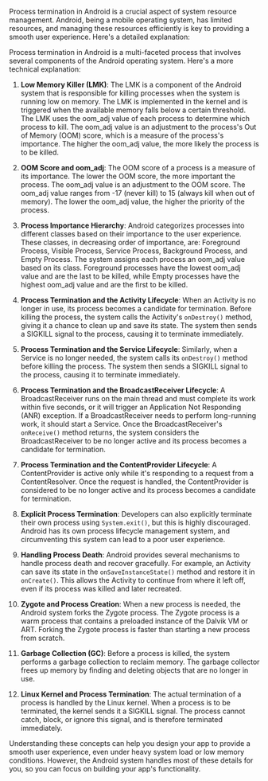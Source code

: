 Process termination in Android is a crucial aspect of system resource management. Android, being a mobile operating system, has limited resources, and managing these resources efficiently is key to providing a smooth user experience. Here's a detailed explanation:

Process termination in Android is a multi-faceted process that involves several components of the Android operating system. Here's a more technical explanation:

1. **Low Memory Killer (LMK)**: The LMK is a component of the Android system that is responsible for killing processes when the system is running low on memory. The LMK is implemented in the kernel and is triggered when the available memory falls below a certain threshold. The LMK uses the oom_adj value of each process to determine which process to kill. The oom_adj value is an adjustment to the process's Out of Memory (OOM) score, which is a measure of the process's importance. The higher the oom_adj value, the more likely the process is to be killed.

2. **OOM Score and oom_adj**: The OOM score of a process is a measure of its importance. The lower the OOM score, the more important the process. The oom_adj value is an adjustment to the OOM score. The oom_adj value ranges from -17 (never kill) to 15 (always kill when out of memory). The lower the oom_adj value, the higher the priority of the process.

3. **Process Importance Hierarchy**: Android categorizes processes into different classes based on their importance to the user experience. These classes, in decreasing order of importance, are: Foreground Process, Visible Process, Service Process, Background Process, and Empty Process. The system assigns each process an oom_adj value based on its class. Foreground processes have the lowest oom_adj value and are the last to be killed, while Empty processes have the highest oom_adj value and are the first to be killed.

4. **Process Termination and the Activity Lifecycle**: When an Activity is no longer in use, its process becomes a candidate for termination. Before killing the process, the system calls the Activity's `onDestroy()` method, giving it a chance to clean up and save its state. The system then sends a SIGKILL signal to the process, causing it to terminate immediately.

5. **Process Termination and the Service Lifecycle**: Similarly, when a Service is no longer needed, the system calls its `onDestroy()` method before killing the process. The system then sends a SIGKILL signal to the process, causing it to terminate immediately.

6. **Process Termination and the BroadcastReceiver Lifecycle**: A BroadcastReceiver runs on the main thread and must complete its work within five seconds, or it will trigger an Application Not Responding (ANR) exception. If a BroadcastReceiver needs to perform long-running work, it should start a Service. Once the BroadcastReceiver's `onReceive()` method returns, the system considers the BroadcastReceiver to be no longer active and its process becomes a candidate for termination.

7. **Process Termination and the ContentProvider Lifecycle**: A ContentProvider is active only while it's responding to a request from a ContentResolver. Once the request is handled, the ContentProvider is considered to be no longer active and its process becomes a candidate for termination.

8. **Explicit Process Termination**: Developers can also explicitly terminate their own process using `System.exit()`, but this is highly discouraged. Android has its own process lifecycle management system, and circumventing this system can lead to a poor user experience.

9. **Handling Process Death**: Android provides several mechanisms to handle process death and recover gracefully. For example, an Activity can save its state in the `onSaveInstanceState()` method and restore it in `onCreate()`. This allows the Activity to continue from where it left off, even if its process was killed and later recreated.

10. **Zygote and Process Creation**: When a new process is needed, the Android system forks the Zygote process. The Zygote process is a warm process that contains a preloaded instance of the Dalvik VM or ART. Forking the Zygote process is faster than starting a new process from scratch.

11. **Garbage Collection (GC)**: Before a process is killed, the system performs a garbage collection to reclaim memory. The garbage collector frees up memory by finding and deleting objects that are no longer in use.

12. **Linux Kernel and Process Termination**: The actual termination of a process is handled by the Linux kernel. When a process is to be terminated, the kernel sends it a SIGKILL signal. The process cannot catch, block, or ignore this signal, and is therefore terminated immediately.

Understanding these concepts can help you design your app to provide a smooth user experience, even under heavy system load or low memory conditions. However, the Android system handles most of these details for you, so you can focus on building your app's functionality.